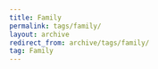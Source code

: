 ```yaml
---
title: Family
permalink: tags/family/
layout: archive
redirect_from: archive/tags/family/
tag: Family
---
```


